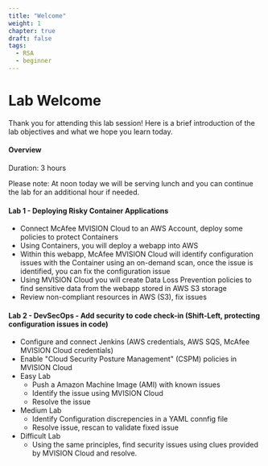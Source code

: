 ```yaml
---
title: "Welcome"
weight: 1
chapter: true
draft: false
tags:
  - RSA
  - beginner
---
```


# Lab Welcome

Thank you for attending this lab session! Here is a brief introduction of the lab objectives and what we hope you learn today. 

#### Overview
Duration: 3 hours

Please note: At noon today we will be serving lunch and you can continue the lab for an additional hour if needed.  

#### Lab 1 - Deploying Risky Container Applications
- Connect McAfee MVISION Cloud to an AWS Account, deploy some policies to protect Containers
- Using Containers, you will deploy a webapp into AWS
- Within this webapp, McAfee MVISION Cloud will identify configuration issues with the Container using an on-demand scan, once the issue is identified, you can fix the configuration issue
- Using MVISION Cloud you will create Data Loss Prevention policies to find sensitive data from the webapp stored in AWS S3 storage 
- Review non-compliant resources in AWS (S3), fix issues

#### Lab 2 - DevSecOps - Add security to code check-in (Shift-Left, protecting configuration issues in code)
- Configure and connect Jenkins (AWS credentials, AWS SQS, McAfee MVISION Cloud credentials)   
- Enable "Cloud Security Posture Management" (CSPM) policies in MVISION Cloud
- Easy Lab
  - Push a Amazon Machine Image (AMI) with known issues
  - Identify the issue using MVISION Cloud 
  - Resolve the issue
- Medium Lab 
  - Identify Configuration discrepencies in a YAML connfig file
  - Resolve issue, rescan to validate fixed issue
- Difficult Lab 
  - Using the same principles, find security issues using clues provided by MVISION Cloud and resolve.  

